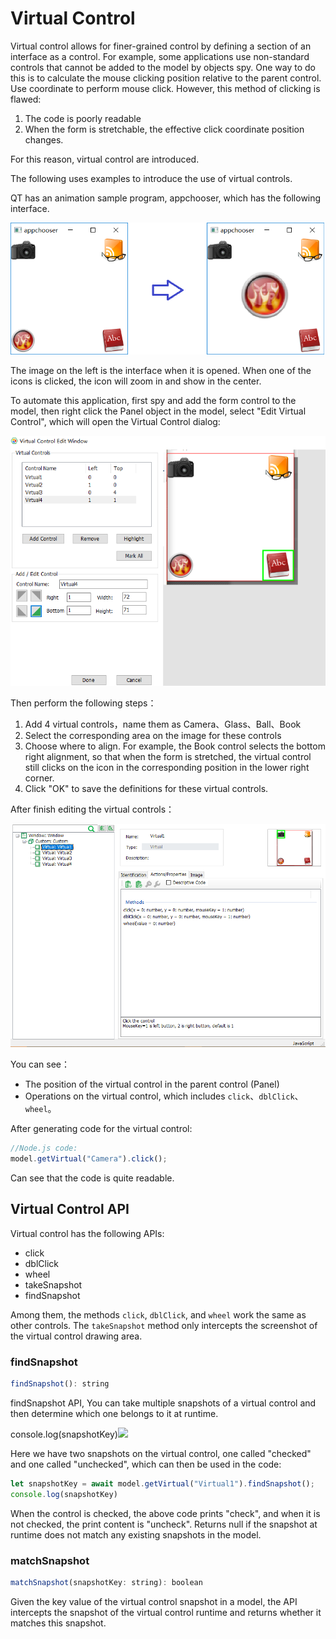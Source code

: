 # Virtual Control

Virtual control allows for finer-grained control by defining a section of an interface as a control. For example, some applications use non-standard controls that cannot be added to the model by objects spy. One way to do this is to calculate the mouse clicking position relative to the parent control. Use coordinate to perform mouse click. However, this method of clicking is flawed:

1. The code is poorly readable
2. When the form is stretchable, the effective click coordinate position changes.

For this reason, virtual control are introduced.

The following uses examples to introduce the use of virtual controls.

QT has an animation sample program, appchooser, which has the following interface.

![](../.gitbook/assets/virtual_appchooser.png)

The image on the left is the interface when it is opened. When one of the icons is clicked, the icon will zoom in and show in the center.

To automate this application, first spy and add the form control to the model, then right click the Panel object in the model, select "Edit Virtual Control", which will open the Virtual Control dialog:

![](../.gitbook/assets/virtual_control_edit.png)

Then perform the following steps：

1. Add 4 virtual controls，name them as Camera、Glass、Ball、Book
2. Select the corresponding area on the image for these controls
3. Choose where to align. For example, the Book control selects the bottom right alignment, so that when the form is stretched, the virtual control still clicks on the icon in the corresponding position in the lower right corner.
4. Click "OK" to save the definitions for these virtual controls.

After finish editing the virtual controls：

![](../.gitbook/assets/virtual_control_model.png)

You can see：

* The position of the virtual control in the parent control \(Panel\)
* Operations on the virtual control, which includes `click`、`dblClick`、`wheel`。

After generating code for the virtual control:

```javascript
//Node.js code:
model.getVirtual("Camera").click();
```

Can see that the code is quite readable.

## Virtual Control API

Virtual control has the following APIs:

* click
* dblClick
* wheel
* takeSnapshot
* findSnapshot

Among them, the methods `click`, `dblClick`, and `wheel` work the same as other controls. The `takeSnapshot` method only intercepts the screenshot of the virtual control drawing area.

### findSnapshot

```javascript
findSnapshot(): string
```

findSnapshot API, You can take multiple snapshots of a virtual control and then determine which one belongs to it at runtime.

console.log\(snapshotKey\)![](https://github.com/cuketest/leanrunner-user-guide-en/tree/e119a10b5bafdad4213817e282a4271dfb9a38bc/model_mgr/assets/virtual_snapshot.png)

Here we have two snapshots on the virtual control, one called "checked" and one called "unchecked", which can then be used in the code:

```javascript
let snapshotKey = await model.getVirtual("Virtual1").findSnapshot();
console.log(snapshotKey)
```

When the control is checked, the above code prints "check", and when it is not checked, the print content is "uncheck". Returns null if the snapshot at runtime does not match any existing snapshots in the model.

### matchSnapshot

```javascript
matchSnapshot(snapshotKey: string): boolean
```

Given the key value of the virtual control snapshot in a model, the API intercepts the snapshot of the virtual control runtime and returns whether it matches this snapshot.

